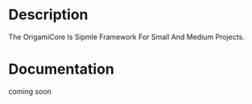 # Description
The OrigamiCore Is Sipmle Framework For Small And Medium Projects.

# Documentation
coming soon